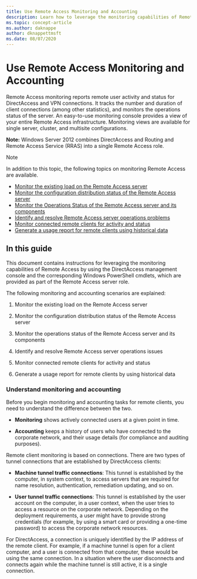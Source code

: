 ```yaml
---
title: Use Remote Access Monitoring and Accounting
description: Learn how to leverage the monitoring capabilities of Remote Access by using the DirectAccess management console and the corresponding Windows PowerShell cmdlets.
ms.topic: concept-article
ms.author: daknappe
author: dknappettmsft
ms.date: 08/07/2020
---
```

# Use Remote Access Monitoring and Accounting

Remote Access monitoring reports remote user activity and status for DirectAccess and VPN connections. It tracks the number and duration of client connections (among other statistics), and monitors the operations status of the server. An easy-to-use monitoring console provides a view of your entire Remote Access infrastructure. Monitoring views are available for single server, cluster, and multisite configurations.

**Note:** Windows Server 2012 combines DirectAccess and Routing and Remote Access Service (RRAS) into a single Remote Access role.

> [!NOTE]
> In addition to this topic, the following topics on monitoring Remote Access are available.
>
> -   [Monitor the existing load on the Remote Access server](Monitor-the-existing-load-on-the-Remote-Access-server.md)
> -   [Monitor the configuration distribution status of the Remote Access server](Monitor-the-configuration-distribution-status-of-the-Remote-Access-server.md)
> -   [Monitor the Operations Status of the Remote Access server and its components](Monitor-the-operations-status-of-the-Remote-Access-server-and-its-components.md)
> -   [Identify and resolve Remote Access server operations problems](Identify-and-resolve-Remote-Access-server-operations-problems.md)
> -   [Monitor connected remote clients for activity and status](Monitor-connected-remote-clients-for-activity-and-status.md)
> -   [Generate a usage report for remote clients using historical data](Generate-a-usage-report-for-remote-clients-using-historical-data.md)

## In this guide
This document contains instructions for leveraging the monitoring capabilities of Remote Access by using the DirectAccess management console and the corresponding Windows PowerShell cmdlets, which are provided as part of the Remote Access server role.

The following monitoring and accounting scenarios are explained:

1.  Monitor the existing load on the Remote Access server

2.  Monitor the configuration distribution status of the Remote Access server

3.  Monitor the operations status of the Remote Access server and its components

4.  Identify and resolve Remote Access server operations issues

5.  Monitor connected remote clients for activity and status

6.  Generate a usage report for remote clients by using historical data

### Understand monitoring and accounting
Before you begin monitoring and accounting tasks for remote clients, you need to understand the difference between the two.

-   **Monitoring** shows actively connected users at a given point in time.

-   **Accounting** keeps a history of users who have connected to the corporate network, and their usage details (for compliance and auditing purposes).

Remote client monitoring is based on connections. There are two types of tunnel connections that are established by DirectAccess clients:

-   **Machine tunnel traffic connections**: This tunnel is established by the computer, in system context, to access servers that are required for name resolution, authentication, remediation updating, and so on.

-   **User tunnel traffic connections**: This tunnel is established by the user account on the computer, in a user context, when the user tries to access a resource on the corporate network. Depending on the deployment requirements, a user might have to provide strong credentials (for example, by using a smart card or providing a one-time password) to access the corporate network resources.

For DirectAccess, a connection is uniquely identified by the IP address of the remote client. For example, if a machine tunnel is open for a client computer, and a user is connected from that computer, these would be using the same connection. In a situation where the user disconnects and connects again while the machine tunnel is still active, it is a single connection.



